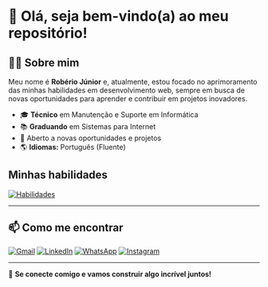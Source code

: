 # 👋 Olá, seja bem-vindo(a) ao meu repositório!
## 🧑‍💻 Sobre mim
Meu nome é **Robério Júnior** e, atualmente, estou focado no aprimoramento das minhas habilidades em desenvolvimento web, sempre em busca de novas oportunidades para aprender e contribuir em projetos inovadores.


- 🎓 **Técnico** em Manutenção e Suporte em Informática  
- 📚 **Graduando** em Sistemas para Internet  
- 👀 Aberto a novas oportunidades e projetos
- 🌎 **Idiomas:** Português (Fluente)

## Minhas habilidades
[![Habilidades](https://skillicons.dev/icons?i=vue,vuetify,ts,py,html,css,sass,vscode,git,github,linux,windows)](https://github.com/roberio-junior)

---

## 📫 Como me encontrar 
[![Gmail](https://img.shields.io/badge/-Gmail-FF0000?style=flat-square&labelColor=FF0000&logo=gmail&logoColor=white)](mailto:roberiojr110@gmail.com)
[![LinkedIn](https://img.shields.io/badge/-Linkedin-0e76a8?style=flat-square&logo=Linkedin&logoColor=white)](https://www.linkedin.com/in/rob%C3%A9rio-j%C3%BAnior-6221aa300?utm_source=share&utm_campaign=share_via&utm_content=profile&utm_medium=android_app)
[![WhatsApp](https://img.shields.io/badge/-WhatsApp-25d366?style=flat-square&labelColor=25d366&logo=whatsapp&logoColor=white)](https://wa.me/qr/UWFWEYUIVBSOJ1)
[![Instagram](https://img.shields.io/badge/-Instagram-DF0174?style=flat-square&labelColor=DF0174&logo=instagram&logoColor=white)](https://www.instagram.com/roberio.jr_?igsh=azFveXR4cmtwYnRy)


---

🔗 **Se conecte comigo e vamos construir algo incrível juntos!**
